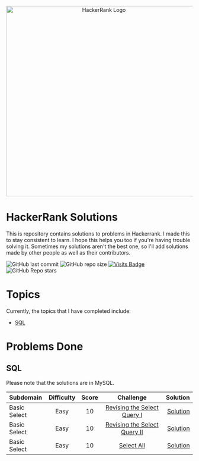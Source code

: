 <p align="center">
    <a title="hackerrank.com/yusufnurwahid" href="https://www.hackerrank.com/yusufnurwahid">
        <img width="512" alt="HackerRank Logo" src="https://hrcdn.net/community-frontend/assets/brand/logo-new-white-green-a5cb16e0ae.svg">
    </a>
</p>

# HackerRank Solutions
This is repository contains solutions to problems in Hackerrank. I made this to stay consistent to learn. I hope this helps you too if you're having trouble solving it.
Sometimes my solutions aren't the best one, so I'll add solutions made by other people as well as their contributors.

![GitHub last commit](https://img.shields.io/github/last-commit/ynw99/HackerrankSolutions?logo=Github&style=plastic)
![GitHub repo size](https://img.shields.io/github/repo-size/ynw99/HackerrankSolutions?color=%23117A65&style=plastic)
[![Visits Badge](https://badges.pufler.dev/visits/ynw99/HackerrankSolutions?label=visits&color=cyan&style=plastic)](https://badges.pufler.dev)
![GitHub Repo stars](https://img.shields.io/github/stars/ynw99/HackerrankSolutions?color=gold&label=repo%20stars&style=plastic)

# Topics
Currently, the topics that I have completed include:
- [SQL](#SQL)

# Problems Done
## SQL
Please note that the solutions are in MySQL.

| Subdomain     | Difficulty | Score  |             Challenge               |           Solution    |
| :---          | :----:     | :----: |             :----:                  |               ---:    |
| Basic Select  | Easy       |   10   | [Revising the Select Query I][sql1] |   [Solution][asql1]   |
| Basic Select  | Easy       |   10   | [Revising the Select Query II][sql2]|   [Solution][asql2]   |
| Basic Select  | Easy       |   10   | [Select All][sql3]                  |   [Solution][asql3]   |

[sql1]: https://www.hackerrank.com/challenges/revising-the-select-query/problem
[sql2]: https://www.hackerrank.com/challenges/revising-the-select-query-2/problem
[sql3]: https://www.hackerrank.com/challenges/select-all-sql/problem
[asql1]: SQL\1.%20Basic%20Select\revising-the-select-query-I.sql
[asql2]: SQL\1.%20Basic%20Select\revising-the-select-query-II.sql
[asql3]: SQL\1.%20Basic%20Select\select-all.sql
